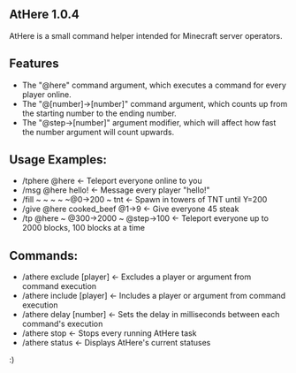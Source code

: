 AtHere 1.0.4
-
AtHere is a small command helper intended for Minecraft server operators.

Features
-
* The "@here" command argument, which executes a command for every player online.
* The "@[number]->[number]" command argument, which counts up from the starting number to the ending number.
* The "@step->[number]" argument modifier, which will affect how fast the number argument will count upwards.

**Usage Examples:**
-
* /tphere @here <- Teleport everyone online to you
* /msg @here hello! <- Message every player "hello!"
* /fill ~ ~ ~ ~ ~@0->200 ~ tnt <- Spawn in towers of TNT until Y=200
* /give @here cooked_beef @1->9 <- Give everyone 45 steak
* /tp @here ~ @300->2000 ~ @step->100 <- Teleport everyone up to 2000 blocks, 100 blocks at a time

**Commands:**
-
* /athere exclude [player] <- Excludes a player or argument from command execution
* /athere include [player] <- Includes a player or argument from command execution
* /athere delay [number] <- Sets the delay in milliseconds between each command's execution
* /athere stop <- Stops every running AtHere task
* /athere status <- Displays AtHere's current statuses

:)